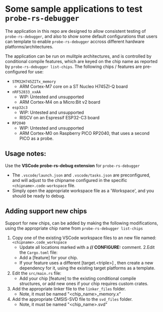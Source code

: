 # Some sample applications to test `probe-rs-debugger`

The application in this repo are designed to allow consistent testing of `probe-rs-debugger`, and also to show some default configurations that users can template to enable `probe-rs-debugger` accross different hardware platforms/architectures.

The application can be run on mulitple architectures, and is controlled by conditional compile features, which are keyed on the chip name as reported by `probe-rs-debugger list-chips`. The following chips / features are pre-configured for use: 
- `STM32H745ZITx_memory`
    - ARM Cortex-M7 core on a ST Nucleo H745ZI-Q board
- `nRF52833_xxAA`
    - WIP: Untested and unsupported
    - ARM Cortex-M4 on a Micro:Bit v2 board
- `esp32c3`
    - WIP: Untested and unsupported
    - RISCV on an Espressif ESP32-C3 board
- `RP2040`
    - WIP: Untested and unsupported
    - ARM Cortex-M0 on Raspberry PICO RP2040, that uses a second PICO as a probe.

## Usage notes: 
Use the **VSCode probe-rs-debug extension** for `probe-rs-debugger`
- The `.vscode/launch.json` and `.vscode/tasks.json` are preconfigured, and will adjust to the chipname configured in the specific `<chipname>.code-workspace` file.
- Simply open the appropriate workspace file as a 'Workspace', and you should be ready to debug.

## Adding support new chips
Support for new chips, can be added by making the following modifications, using the appropriate chip name from `probe-rs-debugger list-chips`
1. Copy one of the existing VSCode workspace files to an new file named: `<chipname>.code_workspace`
    - Update all locations marked with a **// CONFIGURE:** comment.
2.Edit the `Cargo.toml` file:
    - Add a [feature] for your chip.
    - If your feature uses a different [target.\<triple>] , then create a new dependency for it, using the existing target platforms as a template.
3. Edit the `src/main.rs` file: 
    - Add your chip [feature] to the existing conditional compile structures, or add new ones if your chip requires custom crates.
4. Add the appropriate linker file to the `linker_files` folder. 
    - Note, it must be named "<chip_name>_memory.x"
5. Add the appropriate CMSIS-SVD file to the `svd_files` folder. 
    - Note, it must be named "<chip_name>.svd"



